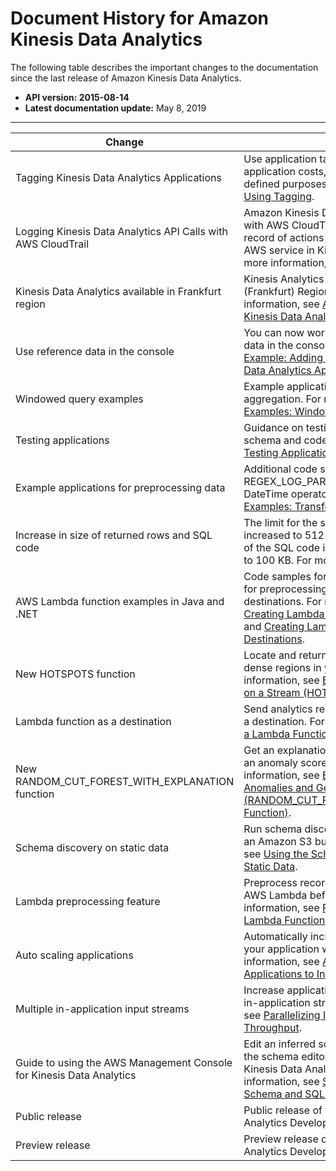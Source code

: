 # Document History for Amazon Kinesis Data Analytics<a name="doc-history"></a>

The following table describes the important changes to the documentation since the last release of Amazon Kinesis Data Analytics\.
+ **API version: 2015\-08\-14** 
+ **Latest documentation update:** May 8, 2019


****  

| Change | Description | Date | 
| --- | --- | --- | 
| Tagging Kinesis Data Analytics Applications | Use application tagging to determine per\-application costs, control access, or for user\-defined purposes\. For more information, see [Using Tagging](how-tagging.md)\.  | May 8, 2019 | 
| Logging Kinesis Data Analytics API Calls with AWS CloudTrail | Amazon Kinesis Data Analytics is integrated with AWS CloudTrail, a service that provides a record of actions taken by a user, role, or an AWS service in Kinesis Data Analytics\. For more information, see [Using AWS CloudTrail](logging-using-cloudtrail.md)\.  | March 22, 2019 | 
| Kinesis Data Analytics available in Frankfurt region | Kinesis Analytics is now available in the Europe \(Frankfurt\) Region region\. For more information, see [AWS Regions and Endpoints: Kinesis Data Analytics](https://docs.aws.amazon.com/general/latest/gr/rande.html#ka_region)\. | July 18, 2018 | 
| Use reference data in the console | You can now work with application reference data in the console\. For more information, see [Example: Adding Reference Data to a Kinesis Data Analytics Application](app-add-reference-data.md) \. | July 13, 2018 | 
| Windowed query examples | Example applications for windows and aggregation\. For more information, see [Examples: Windows and Aggregation](examples-window.md) \. | July 9, 2018 | 
| Testing applications | Guidance on testing changes to application schema and code\. For more information, see [Testing Applications](best-practices.md#bp-testing) \. | July 3, 2018 | 
| Example applications for preprocessing data | Additional code samples for REGEX\_LOG\_PARSE, REGEX\_REPLACE, and DateTime operators\. For more information, see [Examples: Transforming Data](examples-transforming.md) \. | May 18, 2018 | 
| Increase in size of returned rows and SQL code | The limit for the size for a returned row is increased to 512 KB, and the limit for the size of the SQL code in an application is increased to 100 KB\. For more information, see [Limits](limits.md)\. | May 2, 2018 | 
| AWS Lambda function examples in Java and \.NET | Code samples for creating Lambda functions for preprocessing records and for application destinations\. For more information, see [Creating Lambda Functions for Preprocessing](lambda-preprocessing-functions.md) and [Creating Lambda Functions for Application Destinations](how-it-works-output-lambda-functions.md)\. | March 22, 2018 | 
| New HOTSPOTS function | Locate and return information about relatively dense regions in your data\. For more information, see [Example: Detecting Hotspots on a Stream \(HOTSPOTS Function\)](app-hotspots-detection.md)\. | March 19, 2018 | 
| Lambda function as a destination | Send analytics results to a Lambda function as a destination\. For more information, see [Using a Lambda Function as Output](how-it-works-output-lambda.md)\. | December 20, 2017 | 
| New RANDOM\_CUT\_FOREST\_WITH\_EXPLANATION function | Get an explanation of what fields contribute to an anomaly score in a data stream\. For more information, see [Example: Detecting Data Anomalies and Getting an Explanation \(RANDOM\_CUT\_FOREST\_WITH\_EXPLANATION Function\)](app-anomaly-detection-with-explanation.md)\. | November 2, 2017 | 
| Schema discovery on static data | Run schema discovery on static data stored in an Amazon S3 bucket\. For more information, see [Using the Schema Discovery Feature on Static Data](sch-dis-ref.md)\. | October 6, 2017 | 
| Lambda preprocessing feature | Preprocess records in an input stream with AWS Lambda before analysis\. For more information, see [Preprocessing Data Using a Lambda Function](lambda-preprocessing.md)\. | October 6, 2017 | 
| Auto scaling applications | Automatically increase the data throughput of your application with auto scaling\. For more information, see [Automatically Scaling Applications to Increase Throughput](how-it-works-autoscaling.md)\. | September 13, 2017 | 
| Multiple in\-application input streams | Increase application throughput with multiple in\-application streams\. For more information, see [Parallelizing Input Streams for Increased Throughput](input-parallelism.md)\. | June 29, 2017 | 
| Guide to using the AWS Management Console for Kinesis Data Analytics | Edit an inferred schema and SQL code using the schema editor and SQL editor in the Kinesis Data Analytics console\. For more information, see [Step 4 \(Optional\) Edit the Schema and SQL Code Using the Console](console-feature-summary.md)\. | April 7, 2017 | 
| Public release | Public release of the Amazon Kinesis Data Analytics Developer Guide\. | August 11, 2016 | 
| Preview release | Preview release of the Amazon Kinesis Data Analytics Developer Guide\. | January 29, 2016 | 